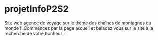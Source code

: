 # projetInfoP2S2
Site web agence de voyage sur le thème des chaînes de montagnes du monde !!
Commencez par la page accueil et baladez vous sur le site à la recherche de votre bonheur !
